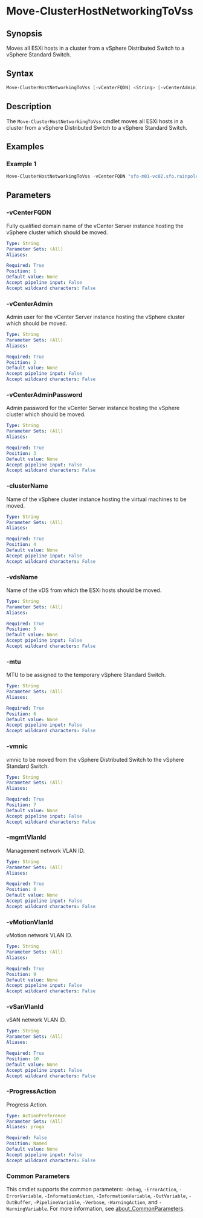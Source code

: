 # Move-ClusterHostNetworkingToVss

## Synopsis

Moves all ESXi hosts in a cluster from a vSphere Distributed Switch to a vSphere Standard Switch.

## Syntax

```powershell
Move-ClusterHostNetworkingToVss [-vCenterFQDN] <String> [-vCenterAdmin] <String> [-vCenterAdminPassword] <String> [-clusterName] <String> [-vdsName] <String> [-mtu] <String> [-vmnic] <String> [-mgmtVlanId] <String> [-vMotionVlanId] <String> [-vSanVlanId] <String> [-ProgressAction <ActionPreference>] [<CommonParameters>]
```

## Description

The `Move-ClusterHostNetworkingToVss` cmdlet moves all ESXi hosts in a cluster from a vSphere Distributed Switch to a vSphere Standard Switch.

## Examples

### Example 1

```powershell
Move-ClusterHostNetworkingToVss -vCenterFQDN "sfo-m01-vc02.sfo.rainpole.io" -vCenterAdmin "administrator@vsphere.local" -vCenterAdminPassword "VMw@re1!" -clusterName "sfo-m01-cl01" -vdsName "sfo-m01-cl01-vds01" -mtu 9000 -vmnic "vmnic1" -mgmtVlanId 1611 -vMotionVlanId 1612 -vSanVlanId 1613
```

## Parameters

### -vCenterFQDN

Fully qualified domain name of the vCenter Server instance hosting the vSphere cluster which should be moved.

```yaml
Type: String
Parameter Sets: (All)
Aliases:

Required: True
Position: 1
Default value: None
Accept pipeline input: False
Accept wildcard characters: False
```

### -vCenterAdmin

Admin user for the vCenter Server instance hosting the vSphere cluster which should be moved.

```yaml
Type: String
Parameter Sets: (All)
Aliases:

Required: True
Position: 2
Default value: None
Accept pipeline input: False
Accept wildcard characters: False
```

### -vCenterAdminPassword

Admin password for the vCenter Server instance hosting the vSphere cluster which should be moved.

```yaml
Type: String
Parameter Sets: (All)
Aliases:

Required: True
Position: 3
Default value: None
Accept pipeline input: False
Accept wildcard characters: False
```

### -clusterName

Name of the vSphere cluster instance hosting the virtual machines to be moved.

```yaml
Type: String
Parameter Sets: (All)
Aliases:

Required: True
Position: 4
Default value: None
Accept pipeline input: False
Accept wildcard characters: False
```

### -vdsName

Name of the vDS from which the ESXi hosts should be moved.

```yaml
Type: String
Parameter Sets: (All)
Aliases:

Required: True
Position: 5
Default value: None
Accept pipeline input: False
Accept wildcard characters: False
```

### -mtu

MTU to be assigned to the temporary vSphere Standard Switch.

```yaml
Type: String
Parameter Sets: (All)
Aliases:

Required: True
Position: 6
Default value: None
Accept pipeline input: False
Accept wildcard characters: False
```

### -vmnic

vmnic to be moved from the vSphere Distributed Switch to the vSphere Standard Switch.

```yaml
Type: String
Parameter Sets: (All)
Aliases:

Required: True
Position: 7
Default value: None
Accept pipeline input: False
Accept wildcard characters: False
```

### -mgmtVlanId

Management network VLAN ID.

```yaml
Type: String
Parameter Sets: (All)
Aliases:

Required: True
Position: 8
Default value: None
Accept pipeline input: False
Accept wildcard characters: False
```

### -vMotionVlanId

vMotion network VLAN ID.

```yaml
Type: String
Parameter Sets: (All)
Aliases:

Required: True
Position: 9
Default value: None
Accept pipeline input: False
Accept wildcard characters: False
```

### -vSanVlanId

vSAN network VLAN ID.

```yaml
Type: String
Parameter Sets: (All)
Aliases:

Required: True
Position: 10
Default value: None
Accept pipeline input: False
Accept wildcard characters: False
```

### -ProgressAction

Progress Action.

```yaml
Type: ActionPreference
Parameter Sets: (All)
Aliases: proga

Required: False
Position: Named
Default value: None
Accept pipeline input: False
Accept wildcard characters: False
```

### Common Parameters

This cmdlet supports the common parameters: `-Debug`, `-ErrorAction`, `-ErrorVariable`, `-InformationAction`, `-InformationVariable`, `-OutVariable`, `-OutBuffer`, `-PipelineVariable`, `-Verbose`, `-WarningAction`, and `-WarningVariable`. For more information, see [about_CommonParameters](http://go.microsoft.com/fwlink/?LinkID=113216).
